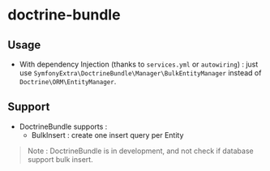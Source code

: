 # doctrine-bundle

## Usage
- With dependency Injection (thanks to `services.yml` or `autowiring`) : just use `SymfonyExtra\DoctrineBundle\Manager\BulkEntityManager` instead of `Doctrine\ORM\EntityManager`.

## Support
- DoctrineBundle supports :
   - BulkInsert : create one insert query per Entity
   
> Note : DoctrineBundle is in development, and not check if database support bulk insert.